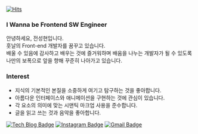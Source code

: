 <div align=left>

[![Hits](https://hits.seeyoufarm.com/api/count/incr/badge.svg?url=https%3A%2F%2Fgithub.com%2Fzzsza)](https://hits.seeyoufarm.com) 

</div>

### I Wanna be Frontend SW Engineer

안녕하세요, 전성현입니다.<br>
훗날의 Front-end 개발자를 꿈꾸고 있습니다.<br>
배울 수 있음에 감사하고 배우는 것에 즐거워하며 배움을 나누는 개발자가 될 수 있도록<br>
나만의 보폭으로 앞을 향해 꾸준히 나아가고 있습니다.

### Interest

- 지식의 기본적인 본질을 소중하게 여기고 탐구하는 것을 좋아합니다. </br>
- 아름다운 인터페이스와 애니메이션을 구현하는 것에 관심이 있습니다. </br>
- 각 요소의 의미에 맞는 시맨틱 마크업 사용을 준수합니다. </br>
- 글을 읽고 쓰는 것과 음악을 좋아합니다. </br>

<div align=left>

[![Tech Blog Badge](http://img.shields.io/badge/-Tech%20blog-black?style=flat-square&logo=github&link=https://hyuns619.github.io/)](https://hyuns.netlify.app/) 
[![Instagram Badge](https://img.shields.io/badge/-Instagram-dd2a7b?style=flat-square&logo=instagram&logoColor=white&link=https://www.instagram.com/hyuns619/)](https://www.instagram.com/hyuns619/) 
[![Gmail Badge](https://img.shields.io/badge/-Gmail-d14836?style=flat-square&logo=Gmail&logoColor=white&link=mailto:4dallove@gmail.com)](mailto:4dallove@gmail.com)
</div>

<!--
**sunghyunjeon/sunghyunjeon** is a ✨ _special_ ✨ repository because its `README.md` (this file) appears on your GitHub profile.

Here are some ideas to get you started:

- 🔭 I’m currently working on ...
- 🌱 I’m currently learning ...
- 👯 I’m looking to collaborate on ...
- 🤔 I’m looking for help with ...
- 💬 Ask me about ...
- 📫 How to reach me: ...
- 😄 Pronouns: ...
- ⚡ Fun fact: ...
-->
